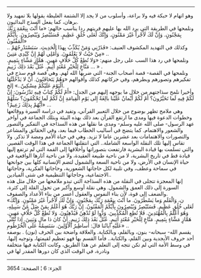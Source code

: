 ------------------------------------------------------------------------

وهو اتهام لا حبكة فيه ولا براعة، وأسلوب من لا يجد إلا الشتمة الغليظة
يقولها بلا تمهيد ولا برهان، كما يفعل السذج البدائيون.  
ونلمحها في الطريقة التي يرد الله بها عليهم فريتهم ردا يناسب حالهم: «ما
أَنْتَ بِنِعْمَةِ رَبِّكَ بِمَجْنُونٍ. وَإِنَّ لَكَ لَأَجْراً غَيْرَ مَمْنُونٍ. وَإِنَّكَ لَعَلى خُلُقٍ عَظِيمٍ. فَسَتُبْصِرُ
وَيُبْصِرُونَ. بِأَيِّكُمُ الْمَفْتُونُ»  
.. وكذلك في التهديد المكشوف العنيف: «فَذَرْنِي وَمَنْ يُكَذِّبُ بِهذَا الْحَدِيثِ.
سَنَسْتَدْرِجُهُمْ مِنْ حَيْثُ لا يَعْلَمُونَ. وَأُمْلِي لَهُمْ إِنَّ كَيْدِي مَتِينٌ» ..  
ونلمحها في رد هذا السب على رجل منهم: «وَلا تُطِعْ كُلَّ حَلَّافٍ مَهِينٍ. هَمَّازٍ مَشَّاءٍ
بِنَمِيمٍ. مَنَّاعٍ لِلْخَيْرِ مُعْتَدٍ أَثِيمٍ. عُتُلٍّ بَعْدَ ذلِكَ زَنِيمٍ ... » .  
ونلمحها في القصة- قصة أصحاب الجنة- التي ضربها الله لهم. وهي قصة قوم سذج
في تفكيرهم وتصورهم وبطرهم، وفي حركاتهم كذلك وأقوالهم «وَهُمْ يَتَخافَتُونَ. أَنْ
لا يَدْخُلَنَّهَا الْيَوْمَ عَلَيْكُمْ مِسْكِينٌ..» إلخ.  
وأخيرا نلمح سذاجتهم من خلال ما يوجهه إليهم من الجدل: «أَمْ لَكُمْ كِتابٌ فِيهِ
تَدْرُسُونَ: إِنَّ لَكُمْ فِيهِ لَما تَخَيَّرُونَ؟ أَمْ لَكُمْ أَيْمانٌ عَلَيْنا بالِغَةٌ إِلى يَوْمِ الْقِيامَةِ
إِنَّ لَكُمْ لَما تَحْكُمُونَ؟ سَلْهُمْ أَيُّهُمْ بِذلِكَ زَعِيمٌ؟» ...  
وهي ملامح تظهر بوضوح من خلال التعبير القرآني، وتفيد في دراسة السيرة
ووقائعها وخطوات الدعوة فيها ومدى ما ارتفع القرآن بعد ذلك بهذه البيئة
وبتلك الجماعة في أواخر عهد الرسول- صلى الله عليه وسلم- ومدى ما نقلها من
هذه السذاجة في التفكير والتصور والشعور والاهتمام. كما يتضح في أساليب
الخطاب فيما بعد، وفي الحقائق والمشاعر والتصورات والاهتمامات بعد عشرين
عاما لا تزيد. وهي في حياة الأمم ومضة لا تذكر. ولا تقاس إليها تلك النقلة
الواسعة الشاملة.. التي انتقلتها الجماعة في هذا الوقت القصير. والتي تسلمت
بها قيادة البشرية فارتفعت بتصوراتها وأخلاقها إلى القمة التي لم ترتفع
إليها قيادة قط في تاريخ البشرية، لا من ناحية طبيعة العقيدة، ولا من ناحية
آثارها الواقعية في حياة الإنسان في الأرض، ولا من ناحية السعة والشمول
لتضم الإنسانية كلها بين جوانحها في سماحة وعطف، وفي تلبية لكل حاجاتها
الشعورية، وحاجاتها الفكرية، وحاجاتها الاجتماعية، وحاجاتها التنظيمية في
شتى الميادين..  
إنها المعجزة تتجلى في النقلة من هذه السذاجة التي تبدو ملامحها من خلال
مثل هذه السورة إلى ذلك العمق والشمول. وهي نقلة أوسع وأكبر من تحول القلة
إلى كثرة، والضعف إلى قوة، لأن بناء النفوس والعقول أعسر من بناء الأعداد
والصفوف.  
«ن، وَالْقَلَمِ وَما يَسْطُرُونَ. ما أَنْتَ بِنِعْمَةِ رَبِّكَ بِمَجْنُونٍ. وَإِنَّ لَكَ لَأَجْراً غَيْرَ مَمْنُونٍ.
وَإِنَّكَ لَعَلى خُلُقٍ عَظِيمٍ. فَسَتُبْصِرُ وَيُبْصِرُونَ بِأَيِّكُمُ الْمَفْتُونُ. إِنَّ رَبَّكَ هُوَ أَعْلَمُ بِمَنْ ضَلَّ
عَنْ سَبِيلِهِ، وَهُوَ أَعْلَمُ بِالْمُهْتَدِينَ. فَلا تُطِعِ الْمُكَذِّبِينَ. وَدُّوا لَوْ تُدْهِنُ فَيُدْهِنُونَ.
وَلا تُطِعْ كُلَّ حَلَّافٍ مَهِينٍ. هَمَّازٍ مَشَّاءٍ بِنَمِيمٍ. مَنَّاعٍ لِلْخَيْرِ مُعْتَدٍ أَثِيمٍ. عُتُلٍّ بَعْدَ ذلِكَ
زَنِيمٍ. أَنْ كانَ ذا مالٍ وَبَنِينَ. إِذا تُتْلى عَلَيْهِ آياتُنا قالَ: أَساطِيرُ الْأَوَّلِينَ.
سَنَسِمُهُ عَلَى الْخُرْطُومِ» ..  
يقسم الله- سبحانه- بنون، وبالقلم، وبالكتابة. والعلاقة واضحة بين الحرف
(نون) . بوصفه أحد حروف الأبجدية وبين القلم، والكتابة.. فأما القسم بها
فهو تعظيم لقيمتها، وتوجيه إليها، في وسط الأمة التي لم تكن تتجه إلى
التعلم عن هذا الطريق، وكانت الكتابة فيها متخلفة ونادرة، في الوقت الذي
كان دورها المقدر لها في

------------------------------------------------------------------------

الجزء: 6 ¦ الصفحة: 3654

